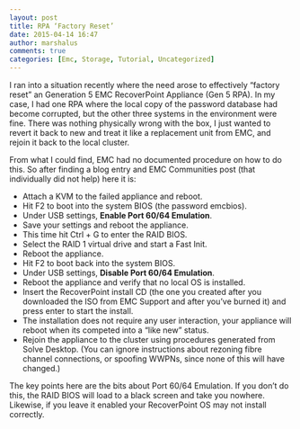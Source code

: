 ```yaml
---
layout: post
title: RPA ‘Factory Reset’
date: 2015-04-14 16:47
author: marshalus
comments: true
categories: [Emc, Storage, Tutorial, Uncategorized]
---
```



I ran into a situation recently where the need arose to effectively “factory reset” an Generation 5 EMC RecoverPoint Appliance (Gen 5 RPA). In my case, I had one RPA where the local copy of the password database had become corrupted, but the other three systems in the environment were fine. There was nothing physically wrong with the box, I just wanted to revert it back to new and treat it like a replacement unit from EMC, and rejoin it back to the local cluster.

From what I could find, EMC had no documented procedure on how to do this. So after finding a blog entry and EMC Communities post (that individually did not help) here it is:

*   Attach a KVM to the failed appliance and reboot.
*   Hit F2 to boot into the system BIOS (the password emcbios).
*   Under USB settings, **Enable Port 60/64 Emulation**.
*   Save your settings and reboot the appliance.
*   This time hit Ctrl + G to enter the RAID BIOS.
*   Select the RAID 1 virtual drive and start a Fast Init.
*   Reboot the appliance.
*   Hit F2 to boot back into the system BIOS.
*   Under USB settings, **Disable Port 60/64 Emulation**.
*   Reboot the appliance and verify that no local OS is installed.
*   Insert the RecoverPoint install CD (the one you created after you downloaded the ISO from EMC Support and after you’ve burned it) and press enter to start the install.
*   The installation does not require any user interaction, your appliance will reboot when its competed into a “like new” status.
*   Rejoin the appliance to the cluster using procedures generated from Solve Desktop. (You can ignore instructions about rezoning fibre channel connections, or spoofing WWPNs, since none of this will have changed.)

The key points here are the bits about Port 60/64 Emulation. If you don’t do this, the RAID BIOS will load to a black screen and take you nowhere. Likewise, if you leave it enabled your RecoverPoint OS may not install correctly.